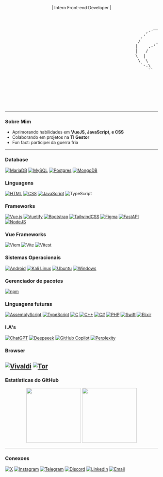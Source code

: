 <header>
<link rel="stylesheet" type='text/css' href="https://cdn.jsdelivr.net/gh/devicons/devicon@latest/devicon.min.css" />
</header>
<p align="center">
  | Intern Front-end Developer | 
</p>
<pre>                                  
                                                                               ,-.
                                                          ___,---.__          /'|`\          __,---,___
                                                       ,-'    \`    `-.____,-'  |  `-.____,-'    //    `-.
                                                     ,'        |           ~'\     /`~           |        `.
                                                    /      ___//              `. ,'          ,  , \___      \
                                                   |    ,-'   `-.__   _         |        ,    __,-'   `-.    |
                                                   |   /          /\_  `   .    |    ,      _/\          \   |
                                                   \  |           \ \`-.___ \   |   / ___,-'/ /           |  /
                                                    \  \           | `._   `\\  |  //'   _,' |           /  /
                                                     `-.\         /'  _ `---'' , . ``---' _  `\         /,-'
                                                        ``       /     \    ,='/ \`=.    /     \       ''
                                                                |__   /|\_,--.,-.--,--._/|\   __|
                                                                /  `./  \\`\ |  |  | /,//' \,'  \
                                                               /   /     ||--+--|--+-/-|     \   \
                                                              |   |     /'\_\_\ | /_/_/`\     |   |
                                                               \   \__, \_     `~'     _/ .__/   /
                                                                `-._,-'   `-._______,-'   `-._,-'

</pre>

---

### Sobre Mim
-  Aprimorando habilidades em **VueJS, JavaScript, e CSS**
-  Colaborando em projetos na **TI Gestor**
-  Fun fact: participei da guerra fria

---

### Database
[![MariaDB](https://img.shields.io/badge/MariaDB-003545?logo=mariadb&logoColor=white)](#)
[![MySQL](https://img.shields.io/badge/MySQL-4479A1?logo=mysql&logoColor=fff)](#)
[![Postgres](https://img.shields.io/badge/Postgres-%23316192.svg?logo=postgresql&logoColor=white)](#)
[![MongoDB](https://img.shields.io/badge/MongoDB-%234ea94b.svg?logo=mongodb&logoColor=white)](#)
### Linguagens
[![HTML](https://img.shields.io/badge/HTML-%23E34F26.svg?logo=html5&logoColor=white)](#)
[![CSS](https://img.shields.io/badge/CSS-1572B6?logo=css3&logoColor=fff)](#)
[![JavaScript](https://img.shields.io/badge/JavaScript-F7DF1E?logo=javascript&logoColor=000)](#)
![TypeScript](https://img.shields.io/badge/TypeScript-007ACC?style=flat&logo=typescript&logoColor=white)
### Frameworks
<i class="devicon-canva-original"></i>
[![Vue.js](https://img.shields.io/badge/Vue.js-4FC08D?logo=vuedotjs&logoColor=fff)](#)
[![Vuetify](https://img.shields.io/badge/Vuetify-1867C0?logo=vuetify&logoColor=fff)](#)
[![Bootstrap](https://img.shields.io/badge/Bootstrap-7952B3?logo=bootstrap&logoColor=fff)](#)
[![TailwindCSS](https://img.shields.io/badge/Tailwind%20CSS-%2338B2AC.svg?logo=tailwind-css&logoColor=white)](#)
[![Figma](https://img.shields.io/badge/Figma-F24E1E?logo=figma&logoColor=white)](#)
[![FastAPI](https://img.shields.io/badge/FastAPI-009485.svg?logo=fastapi&logoColor=white)](#)
[![NodeJS](https://img.shields.io/badge/Node.js-6DA55F?logo=node.js&logoColor=white)](#)
### Vue Frameworks
[![Viem](https://custom-icon-badges.demolab.com/badge/Viem-FFC517?logo=viem-dark)](#)
[![Vite](https://img.shields.io/badge/Vite-646CFF?logo=vite&logoColor=fff)](#)
[![Vitest](https://img.shields.io/badge/Vitest-6E9F18?logo=vitest&logoColor=fff)](#)
### Sistemas Operacionais
[![Android](https://img.shields.io/badge/Android-3DDC84?logo=android&logoColor=white)](#)
[![Kali Linux](https://img.shields.io/badge/Kali%20Linux-557C94?logo=kalilinux&logoColor=fff)](#)
[![Ubuntu](https://img.shields.io/badge/Ubuntu-E95420?logo=ubuntu&logoColor=white)](#)
[![Windows](https://custom-icon-badges.demolab.com/badge/Windows-0078D6?logo=windows11&logoColor=white)](#)
### Gerenciador de pacotes
[![npm](https://img.shields.io/badge/npm-CB3837?logo=npm&logoColor=fff)](#)
### Linguagens futuras
[![AssemblyScript](https://img.shields.io/badge/AssemblyScript-007AAC?logo=assemblyscript&logoColor=fff)](#)
[![TypeScript](https://img.shields.io/badge/TypeScript-3178C6?logo=typescript&logoColor=fff)](#)
[![C](https://img.shields.io/badge/C-00599C?logo=c&logoColor=white)](#)
[![C++](https://img.shields.io/badge/C++-%2300599C.svg?logo=c%2B%2B&logoColor=white)](#)
[![C#](https://custom-icon-badges.demolab.com/badge/C%23-%23239120.svg?logo=cshrp&logoColor=white)](#)
[![PHP](https://img.shields.io/badge/php-%23777BB4.svg?&logo=php&logoColor=white)](#)
[![Swift](https://img.shields.io/badge/Swift-F54A2A?logo=swift&logoColor=white)](#)
[![Elixir](https://img.shields.io/badge/Elixir-%234B275F.svg?&logo=elixir&logoColor=white)](#)
### I.A's
[![ChatGPT](https://img.shields.io/badge/ChatGPT-74aa9c?logo=openai&logoColor=white)](#)
[![Deepseek](https://custom-icon-badges.demolab.com/badge/Deepseek-4D6BFF?logo=deepseek&logoColor=fff)](#)
[![GitHub Copilot](https://img.shields.io/badge/GitHub%20Copilot-000?logo=githubcopilot&logoColor=fff)](#)
[![Perplexity](https://img.shields.io/badge/Perplexity-1FB8CD?logo=perplexity&logoColor=fff)](#)
### Browser
[![Vivaldi](https://img.shields.io/badge/Vivaldi-EF3939?logo=Vivaldi&logoColor=white)](#)
[![Tor](https://img.shields.io/badge/Tor-7D4698?logo=Tor-Browser&logoColor=white)](#)
---

### Estatísticas do GitHub
<div align="center">
  <img height="180em" src="https://github-readme-stats.vercel.app/api?username=keyb0tt&show_icons=true&theme=radical&count_private=true"/>
  <img height="180em" src="https://github-readme-stats.vercel.app/api/top-langs/?username=keyb0tt&layout=compact&theme=radical"/>
</div>

---

### Conexoes
[![X](https://img.shields.io/badge/X-%23000000.svg?logo=X&logoColor=white)](#)
[![Instagram](https://img.shields.io/badge/Instagram-%23E4405F.svg?logo=Instagram&logoColor=white)](#)
[![Telegram](https://img.shields.io/badge/Telegram-2CA5E0?logo=telegram&logoColor=white)](#)
[![Discord](https://img.shields.io/badge/Discord-%235865F2.svg?&logo=discord&logoColor=white)](#)
[![LinkedIn](https://img.shields.io/badge/LinkedIn-0077B5?style=flat&logo=linkedin&logoColor=white)](https://www.linkedin.com/in/kaique-bosco-30032a219)
[![Email](https://img.shields.io/badge/Email-D14836?style=flat&logo=gmail&logoColor=white)](mailto:kaiqueboscoprog@gmail.com)

